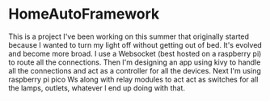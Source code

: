 # HomeAutoFramework

This is a project I've been working on this summer that originally started because I wanted to turn my light off without getting out of bed. It's evolved and become more broad. I use a Websocket (best hosted on a raspberry pi) to route all the connections. Then I'm designing an app using kivy to handle all the connections and act as a controller for all the devices. Next I'm using raspberry pi pico Ws along with relay modules to act act as switches for all the lamps, outlets, whatever I end up doing with that. 
